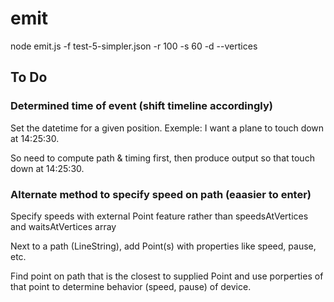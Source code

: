 # emit
 
node emit.js -f test-5-simpler.json -r 100 -s 60 -d --vertices


## To Do

### Determined time of event (shift timeline accordingly)

Set the datetime for a given position. Exemple: I want a plane to touch down at 14:25:30.

So need to compute path & timing first, then produce output so that touch down at 14:25:30.


### Alternate method to specify speed on path (eaasier to enter)

Specify speeds with external Point feature rather than speedsAtVertices and waitsAtVertices array



Next to a path (LineString), add Point(s) with properties like speed, pause, etc.

Find point on path that is the closest to supplied Point and use porperties of that point to determine behavior (speed, pause) of device.